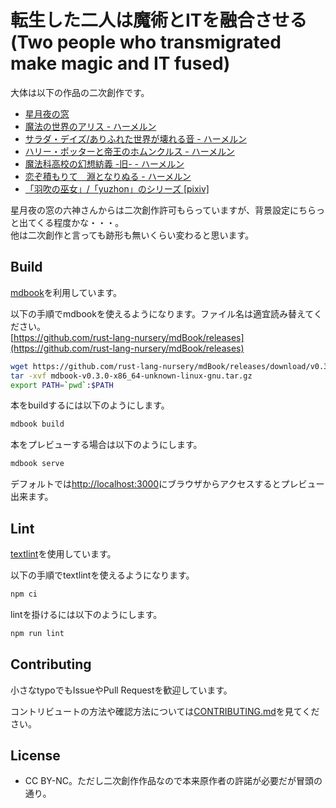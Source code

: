 # 転生した二人は魔術とITを融合させる(Two people who transmigrated make magic and IT fused)

大体は以下の作品の二次創作です。

- [星月夜の窓](http://wayback.archive.org/web/20140501091437/http://hosidukiyo.at-ninja.jp/novel_c/cm_idx.html)
- [魔法の世界のアリス - ハーメルン](https://novel.syosetu.org/195/)
- [サラダ・デイズ/ありふれた世界が壊れる音 - ハーメルン](https://syosetu.org/novel/91849/)
- [ハリー・ポッターと帝王のホムンクルス - ハーメルン](https://syosetu.org/novel/90960/)
- [魔法科高校の幻想紡義 -旧- - ハーメルン](https://novel.syosetu.org/8796/)
- [恋ぞ積もりて　淵となりぬる - ハーメルン](https://novel.syosetu.org/41759/)
- [「羽吹の巫女」/「yuzhon」のシリーズ [pixiv]](http://www.pixiv.net/series.php?id=606923)

星月夜の窓の六神さんからは二次創作許可もらっていますが、背景設定にちらっと出てくる程度かな・・・。  
他は二次創作と言っても跡形も無いくらい変わると思います。

## Build

[mdbook](https://github.com/rust-lang-nursery/mdBook)を利用しています。

以下の手順でmdbookを使えるようになります。ファイル名は適宜読み替えてください。  
[https://github.com/rust-lang-nursery/mdBook/releases](https://github.com/rust-lang-nursery/mdBook/releases)

```sh
wget https://github.com/rust-lang-nursery/mdBook/releases/download/v0.3.0/mdbook-v0.3.0-x86_64-unknown-linux-gnu.tar.gz
tar -xvf mdbook-v0.3.0-x86_64-unknown-linux-gnu.tar.gz
export PATH=`pwd`:$PATH
```

本をbuildするには以下のようにします。

```sh
mdbook build
```

本をプレビューする場合は以下のようにします。

```sh
mdbook serve
```

デフォルトでは[http://localhost:3000](http://localhost:3000)にブラウザからアクセスするとプレビュー出来ます。

## Lint

[textlint](https://github.com/textlint/textlint)を使用しています。

以下の手順でtextlintを使えるようになります。

```sh
npm ci
```

lintを掛けるには以下のようにします。

```sh
npm run lint
```

## Contributing

小さなtypoでもIssueやPull Requestを歓迎しています。

コントリビュートの方法や確認方法については[CONTRIBUTING.md](./CONTRIBUTING.md)を見てください。

## License

- CC BY-NC。ただし二次創作作品なので本来原作者の許諾が必要だが冒頭の通り。
